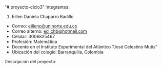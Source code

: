"# proyecto-ciclo3" 
Integrantes: 

1. Eillen Daniela Chaparro Badillo 
- Correo: eillenc@uninorte.edu.co
- Correo alterno: ed_chb@hotmail.com
- Celular: 3006825467
- Profesión: Matemática
- Docente en el Instituto Experimental del Atlántico "José Celestino Mutis"
- Ubicación del colegio: Barranquilla, Colombia

Descripción del proyecto:
